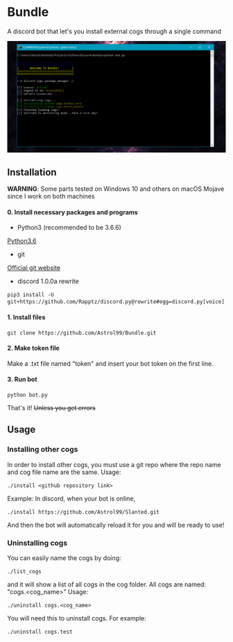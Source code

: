 # Bundle
A discord bot that let's you install external cogs through a single command

![Example of bundle bot](https://github.com/Astrol99/Bundle/blob/master/resources/Capture1.PNG)

## Installation
**WARNING**: Some parts tested on Windows 10 and others on macOS Mojave since I work on both machines

#### 0. Install necessary packages and programs
- Python3 (recommended to be 3.6.6)

[Python3.6](https://www.python.org/downloads/release/python-366/)
- git

[Official git website](https://git-scm.com/)

- discord 1.0.0a rewrite
```
pip3 install -U git+https://github.com/Rapptz/discord.py@rewrite#egg=discord.py[voice]
```
#### 1. Install files
```
git clone https://github.com/Astrol99/Bundle.git
```
#### 2. Make token file
Make a .txt file named "token" and insert your bot token on the first line.
#### 3. Run bot 
```
python bot.py
```
That's it!
~~Unless you get errors~~

## Usage
### Installing other cogs
In order to install other cogs, you must use a git repo where the repo name and cog file name are the same.
Usage:
```
./install <github repository link>
```
Example:
In discord, when your bot is online,
```
./install https://github.com/Astrol99/Slanted.git
```
And then the bot will automatically reload it for you and will be ready to use!
### Uninstalling cogs
You can easily name the cogs by doing:
```
./list_cogs
```
and it will show a list of all cogs in the cog folder.
All cogs are named: "cogs.<cog_name>"
Usage:
```
./uninstall cogs.<cog_name>
```
You will need this to uninstall cogs. For example:
```
./uninstall cogs.test
```
